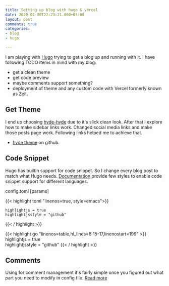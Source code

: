 ```yaml
---
title: Setting up blog with hugo & vercel
date: 2020-04-30T22:23:21.000+05:00
layout: post
comments: true
categories:
- blog
- hugo

---
```

I am playing with [Hugo](https://gohugo.io/) trying to get a blog up and running with it. I have following TODO items in mind with my blog:

* get a clean theme
* get code preview
* maybe comments support something?
* deployment of theme and any custom code with Vercel formerly known as Zeit.

## Get Theme

I end up choosing [hyde-hyde](https://themes.gohugo.io/hyde-hyde/) due to it's slick clean look. After that I explore how to make sidebar links work. Changed social media links and make those posts page work. Following links helped me to achieve that.

* [hyde theme](https://github.com/htr3n/hyde-hyde) on github.

## Code Snippet

Hugo has builtin support for code snippet. So I change every blog post to match what Hugo needs. [Documentation](https://gohugo.io/content-management/syntax-highlighting/) provide few styles to enable code snippet support for different languages.

config.toml \[params\]

{{< highlight toml  "linenos=true, style=emacs">}}

    highlightjs = true  
    highlightjsstyle = "github"

{{< / highlight >}}

{{< highlight go "linenos=table,hl_lines=8 15-17,linenostart=199" >}}
highlightjs = true  
highlightjsstyle = "github"
{{< / highlight >}}

## Comments

Using for comment management it's fairly simple once you figured out what part you need to modify in config file. [Read more](https://gohugo.io/content-management/comments/)